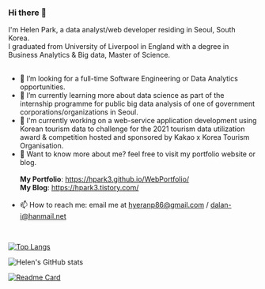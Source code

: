 ### Hi there 👋  

<!--
**hpark3/hpark3** is a ✨ _special_ ✨ repository because its `README.md` (this file) appears on your GitHub profile.

Here are some ideas to get you started:

- 🔭 I’m currently working on ...
- 🌱 I’m currently learning ...
- 👯 I’m looking to collaborate on ...
- 🤔 I’m looking for help with ...
- 💬 Ask me about ...
- 📫 How to reach me: ...
- 😄 Pronouns: ...
- ⚡ Fun fact: ...
-->

I'm Helen Park, a data analyst/web developer residing in Seoul, South Korea.  
I graduated from University of Liverpool in England with a degree in Business Analytics & Big data, Master of Science.  
  <br/>
- 🤔 I’m looking for a full-time Software Engineering or Data Analytics opportunities.
- 🔭 I’m currently learning more about data science as part of the internship programme for public big data analysis of one of government corporations/organizations in Seoul.
- 👯 I'm currently working on a web-service application development using Korean tourism data to challenge for the 2021 tourism data utilization award & competition hosted and sponsored by Kakao x Korea Tourism Organisation.
- 💬 Want to know more about me? feel free to visit my portfolio website or blog.   
      <br/>
      **My Portfolio**: https://hpark3.github.io/WebPortfolio/  
      **My Blog**: https://hpark3.tistory.com/    
      <br/>
- 📫 How to reach me: email me at hyeranp86@gmail.com / dalan-i@hanmail.net 
<br/>

[![Top Langs](https://github-readme-stats.vercel.app/api/top-langs/?username=hpark3)](https://github.com/hpark3/github-readme-stats)

![Helen's GitHub stats](https://github-readme-stats.vercel.app/api?username=hpark3&show_icons=true)

[![Readme Card](https://github-readme-stats.vercel.app/api/pin/?username=hpark3&repo=github-readme-stats)](https://github.com/hpark3/github-readme-stats)

